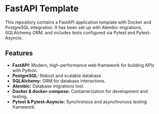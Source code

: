 # FastAPI Template

This repository contains a FastAPI application template with Docker and PostgreSQL integration. It has been set up with Alembic migrations, SQLAlchemy ORM, and includes tests configured via Pytest and Pytest-Asyncio.

## Features

- **FastAPI:** Modern, high-performance web framework for building APIs with Python.
- **PostgreSQL:** Robust and scalable database.
- **SQLAlchemy:** ORM for database interactions.
- **Alembic:** Database migrations tool.
- **Docker & docker-compose:** Containerization for development and testing.
- **Pytest & Pytest-Asyncio:** Synchronous and asynchronous testing framework.
